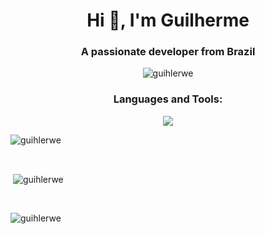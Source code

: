 <h1 align="center">Hi 👋, I'm Guilherme</h1>
<h3 align="center">A passionate developer from Brazil</h3>

<p align="center"> <img src="https://komarev.com/ghpvc/?username=guihlerwe&label=Profile%20views&color=grey&style=flat" alt="guihlerwe" /> </p>

<h3 align="center">Languages and Tools:</h3>
<p align="center"> <a[![My Skills](https://skillicons.dev/icons?i=js,html,css,java,sql,portgree,ts)](https://skillicons.dev) </a> </p>
<p>
<p align="center">
  <a href="https://skillicons.dev">
    <img src="https://skillicons.dev/icons?i=git,kubernetes,docker,c,vim" />
  </a>
</p>  
  <img align="center" src="https://github-readme-stats.vercel.app/api/top-langs?username=guihlerwe&show_icons=true&theme=dark&locale=en&layout=compact" alt="guihlerwe" /></p>
<br>
<p>&nbsp;<img align="center" src="https://github-readme-stats.vercel.app/api?username=guihlerwe&show_icons=true&theme=dark&locale=en" alt="guihlerwe" /></p>
<br>
<p><img align="center" src="https://github-readme-streak-stats.herokuapp.com/?user=guihlerwe&theme=dark" alt="guihlerwe" /></p>
